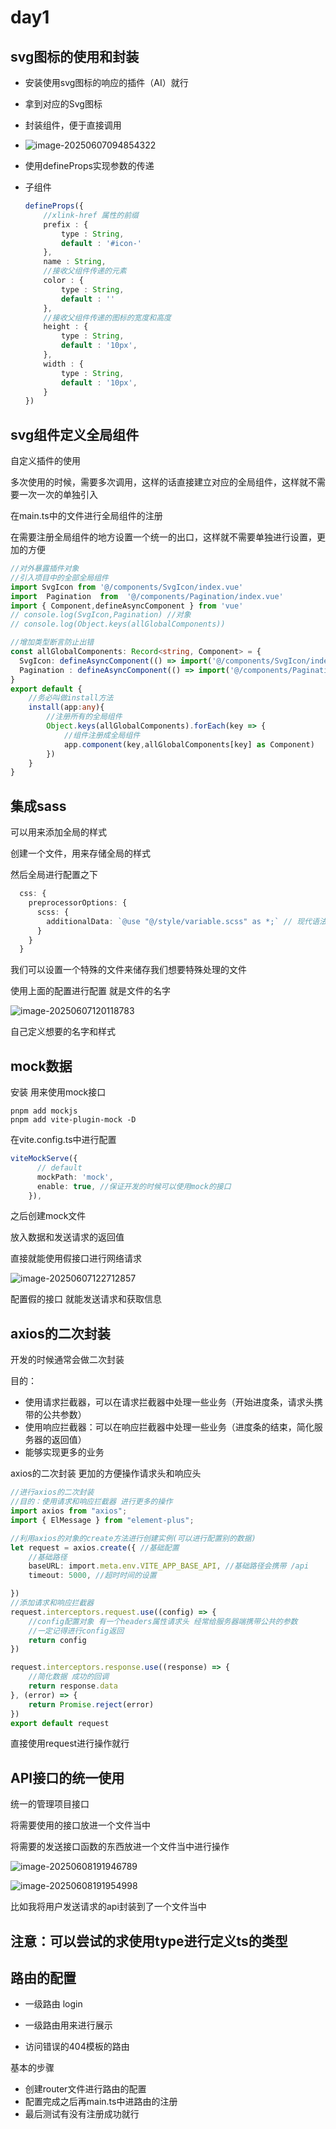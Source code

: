 # day1

## svg图标的使用和封装

- 安装使用svg图标的响应的插件（AI）就行
- 拿到对应的Svg图标
- 封装组件，便于直接调用
- ![image-20250607094854322](C:\Users\Lenovo\AppData\Roaming\Typora\typora-user-images\image-20250607094854322.png)

- 使用defineProps实现参数的传递

- 子组件

  ```ts
  defineProps({
      //xlink-href 属性的前缀
      prefix : {
          type : String,
          default : '#icon-'
      },
      name : String,
      //接收父组件传递的元素
      color : {
          type : String,
          default : ''
      },
      //接收父组件传递的图标的宽度和高度
      height : {
          type : String,
          default : '10px',
      },
      width : {
          type : String,
          default : '10px',
      }
  })
  ```

  

## svg组件定义全局组件

自定义插件的使用

多次使用的时候，需要多次调用，这样的话直接建立对应的全局组件，这样就不需要一次一次的单独引入

在main.ts中的文件进行全局组件的注册

在需要注册全局组件的地方设置一个统一的出口，这样就不需要单独进行设置，更加的方便

```ts
//对外暴露插件对象
//引入项目中的全部全局组件
import SvgIcon from '@/components/SvgIcon/index.vue'
import  Pagination  from  '@/components/Pagination/index.vue'
import { Component,defineAsyncComponent } from 'vue'
// console.log(SvgIcon,Pagination) //对象
// console.log(Object.keys(allGlobalComponents))

//增加类型断言防止出错
const allGlobalComponents: Record<string, Component> = {
  SvgIcon: defineAsyncComponent(() => import('@/components/SvgIcon/index.vue')),
  Pagination : defineAsyncComponent(() => import('@/components/Pagination/index.vue'))
}
export default {
    //务必叫做install方法
    install(app:any){
        //注册所有的全局组件
        Object.keys(allGlobalComponents).forEach(key => {
            //组件注册成全局组件
            app.component(key,allGlobalComponents[key] as Component)
        })
    }
}
```

## 集成sass

可以用来添加全局的样式

创建一个文件，用来存储全局的样式

然后全局进行配置之下

```ts
  css: {
    preprocessorOptions: {
      scss: {
        additionalData: `@use "@/style/variable.scss" as *;` // 现代语法推荐
      }
    }
  }
```

我们可以设置一个特殊的文件来储存我们想要特殊处理的文件

使用上面的配置进行配置 就是文件的名字

![image-20250607120118783](C:\Users\Lenovo\AppData\Roaming\Typora\typora-user-images\image-20250607120118783.png)

自己定义想要的名字和样式

## mock数据

安装 用来使用mock接口

```
pnpm add mockjs
pnpm add vite-plugin-mock -D
```

在vite.config.ts中进行配置

```ts
viteMockServe({
      // default
      mockPath: 'mock',
      enable: true, //保证开发的时候可以使用mock的接口
    }),
```

之后创建mock文件

放入数据和发送请求的返回值

直接就能使用假接口进行网络请求

![image-20250607122712857](C:\Users\Lenovo\AppData\Roaming\Typora\typora-user-images\image-20250607122712857.png)

配置假的接口 就能发送请求和获取信息

## axios的二次封装

开发的时候通常会做二次封装

目的：

- 使用请求拦截器，可以在请求拦截器中处理一些业务（开始进度条，请求头携带的公共参数）
- 使用响应拦截器：可以在响应拦截器中处理一些业务（进度条的结束，简化服务器的返回值）
- 能够实现更多的业务

axios的二次封装 更加的方便操作请求头和响应头

```ts
//进行axios的二次封装
//目的：使用请求和响应拦截器 进行更多的操作
import axios from "axios";
import { ElMessage } from "element-plus";

//利用axios的对象的create方法进行创建实例(可以进行配置别的数据)
let request = axios.create({ //基础配置
    //基础路径
    baseURL: import.meta.env.VITE_APP_BASE_API, //基础路径会携带 /api
    timeout: 5000, //超时时间的设置

})
//添加请求和响应拦截器
request.interceptors.request.use((config) => {
    //config配置对象 有一个headers属性请求头 经常给服务器端携带公共的参数
    //一定记得进行config返回
    return config
})

request.interceptors.response.use((response) => {
    //简化数据 成功的回调
    return response.data
}, (error) => {
    return Promise.reject(error)
})
export default request

```

直接使用request进行操作就行

## API接口的统一使用

统一的管理项目接口

将需要使用的接口放进一个文件当中

将需要的发送接口函数的东西放进一个文件当中进行操作

![image-20250608191946789](C:\Users\Lenovo\AppData\Roaming\Typora\typora-user-images\image-20250608191946789.png)

![image-20250608191954998](C:\Users\Lenovo\AppData\Roaming\Typora\typora-user-images\image-20250608191954998.png)

比如我将用户发送请求的api封装到了一个文件当中



## 注意：可以尝试的求使用type进行定义ts的类型

## 路由的配置

- 一级路由 login
- 一级路由用来进行展示

- 访问错误的404模板的路由

基本的步骤

- 创建router文件进行路由的配置
- 配置完成之后再main.ts中进路由的注册
- 最后测试有没有注册成功就行